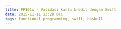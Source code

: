 ```yaml
---
title: FP101x - Validasi kartu kredit dengan Swift
date: 2015-11-11 13:28 UTC
tags: functional programming, swift, haskell
---
```

